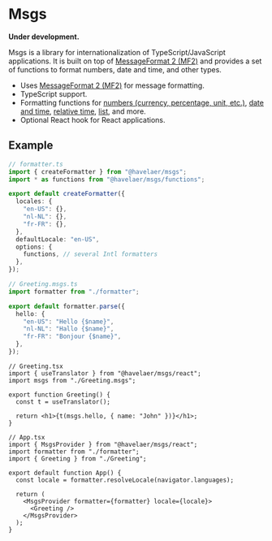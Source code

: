 # Msgs

**Under development.**

Msgs is a library for internationalization of TypeScript/JavaScript applications. It is built on top of [MessageFormat 2 (MF2)](https://messageformat.unicode.org) and provides a set of functions to format numbers, date and time, and other types.

- Uses [MessageFormat 2 (MF2)](https://messageformat.unicode.org) for message formatting.
- TypeScript support.
- Formatting functions for [numbers (currency, percentage, unit, etc.)](https://developer.mozilla.org/en-US/docs/Web/JavaScript/Reference/Global_Objects/Intl/NumberFormat), [date and time](https://developer.mozilla.org/en-US/docs/Web/JavaScript/Reference/Global_Objects/Intl/DateTimeFormat), [relative time](https://developer.mozilla.org/en-US/docs/Web/JavaScript/Reference/Global_Objects/Intl/RelativeTimeFormat), [list](https://developer.mozilla.org/en-US/docs/Web/JavaScript/Reference/Global_Objects/Intl/ListFormat), and more.
- Optional React hook for React applications.

## Example

```ts
// formatter.ts
import { createFormatter } from "@havelaer/msgs";
import * as functions from "@havelaer/msgs/functions";

export default createFormatter({
  locales: {
    "en-US": {},
    "nl-NL": {},
    "fr-FR": {},
  },
  defaultLocale: "en-US",
  options: {
    functions, // several Intl formatters
  },
});
```

```ts
// Greeting.msgs.ts
import formatter from "./formatter";

export default formatter.parse({
  hello: {
    "en-US": "Hello {$name}",
    "nl-NL": "Hallo {$name}",
    "fr-FR": "Bonjour {$name}",
  },
});
```

```tsx
// Greeting.tsx
import { useTranslator } from "@havelaer/msgs/react";
import msgs from "./Greeting.msgs";

export function Greeting() {
  const t = useTranslator();

  return <h1>{t(msgs.hello, { name: "John" })}</h1>;
}
```

```tsx
// App.tsx
import { MsgsProvider } from "@havelaer/msgs/react";
import formatter from "./formatter";
import { Greeting } from "./Greeting";

export default function App() {
  const locale = formatter.resolveLocale(navigator.languages);

  return (
    <MsgsProvider formatter={formatter} locale={locale}>
      <Greeting />
    </MsgsProvider>
  );
}

